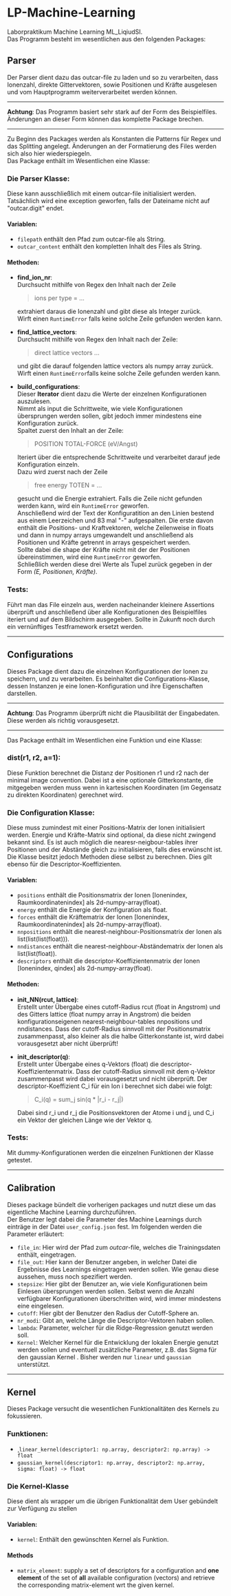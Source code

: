 # LP-Machine-Learning
Laborpraktikum Machine Learning ML_LiqiudSI.  
Das Programm besteht im wesentlichen aus den folgenden Packages:
## Parser
Der Parser dient dazu das outcar-file zu laden und so zu verarbeiten, dass Ionenzahl, direkte Gittervektoren, sowie Positionen und Kräfte ausgelesen und vom Hauptprogramm weiterverarbeitet werden können.

---
**Achtung**: 
Das Programm basiert sehr stark auf der Form des Beispielfiles. Änderungen an dieser Form können das komplette Package brechen.

---
Zu Beginn des Packages werden als Konstanten die Patterns für Regex und das Splitting angelegt. Änderungen an der Formatierung des Files werden sich also hier wiederspiegeln.  
Das Package enthält im Wesentlichen eine Klasse: 
### Die Parser Klasse:
Diese kann ausschließlich mit einem outcar-file initialisiert werden. Tatsächlich wird eine exception geworfen, falls der Dateiname nicht auf "outcar.digit" endet. 
#### Variablen:
- `filepath` enthält den Pfad zum outcar-file als String.
- `outcar_content` enthält den kompletten Inhalt des Files als String.

#### Methoden:
- **find_ion_nr**:  
  Durchsucht mithilfe von Regex den Inhalt nach der Zeile  
  
    > ions per type = ...  
    
  extrahiert daraus die Ionenzahl und gibt diese als Integer zurück.   
  Wirft einen `RuntimeError` falls keine solche Zeile gefunden werden kann.
- **find_lattice_vectors**:  
  Durchsucht mithilfe von Regex den Inhalt nach der Zeile:
    
    > direct lattice vectors ...
   
   und gibt die darauf folgenden lattice vectors als numpy array zurück.  
   Wirft einen `RuntimeError`falls keine solche Zeile gefunden werden kann.
 - **build_configurations**:  
  Dieser **Iterator** dient dazu die Werte der einzelnen Konfigurationen auszulesen.  
  Nimmt als input die Schrittweite, wie viele Konfigurationen übersprungen werden sollen, gibt jedoch immer mindestens eine Konfiguration zurück.  
  Spaltet zuerst den Inhalt an der Zeile:
    
    >  POSITION TOTAL-FORCE (eV/Angst)  
   
   Iteriert über die entsprechende Schrittweite und verarbeitet darauf jede Konfiguration einzeln.  
  Dazu wird zuerst nach der Zeile  
      
    > free energy TOTEN = ... 
    
    gesucht und die Energie extrahiert. Falls die Zeile nicht gefunden werden kann, wird ein `RuntimeError` geworfen.    
  Anschließend wird der Text der Konfiguratition an den Linien bestend aus einem Leerzeichen und 83 mal "-" aufgespalten. Die erste davon enthält die Positions- und Kraftvektoren, welche Zeilenweise in floats und dann in numpy arrays umgewandelt und anschließend als Positionen und Kräfte getrennt in arrays gespeichert werden.  
  Sollte dabei die shape der Kräfte nicht mit der der Positionen übereinstimmen, wird eine `RuntimeError` geworfen.  
  Schließlich werden diese drei Werte als Tupel zurück gegeben in der Form *(E, Positionen, Kräfte)*.  
  
  ### Tests:
  Führt man das File einzeln aus, werden nacheinander kleinere Assertions überprüft und anschließend über alle Konfigurationen des Beispielfiles iteriert und auf dem Bildschirm ausgegeben. Sollte in Zukunft noch durch ein vernünftiges Testframework ersetzt werden.
  
---
## Configurations
Dieses Package dient dazu die einzelnen Konfigurationen der Ionen zu speichern, und zu verarbeiten. Es beinhaltet die Configurations-Klasse, dessen Instanzen je eine Ionen-Konfiguration und ihre Eigenschaften darstellen.

---
**Achtung**: 
Das Programm überprüft nicht die Plausibilität der Eingabedaten. Diese werden als richtig vorausgesetzt.

---
Das Package enthält im Wesentlichen eine Funktion und eine Klasse: 
### dist(r1, r2, a=1):
Diese Funktion berechnet die Distanz der Positionen r1 und r2 nach der minimal image convention. Dabei ist a eine optionale Gitterkonstante, die mitgegeben werden muss wenn in kartesischen Koordinaten (im Gegensatz zu direkten Koordinaten) gerechnet wird.

### Die Configuration Klasse:
Diese muss zumindest mit einer Positions-Matrix der Ionen initialisiert werden. Energie und Kräfte-Matrix sind optional, da diese nicht zwingend bekannt sind. Es ist auch möglich die nearesr-neigbour-tables ihrer Positionen und der Abstände gleich zu initialisieren, falls dies erwünscht ist. Die Klasse besitzt jedoch Methoden diese selbst zu berechnen. Dies gilt ebenso für die Descriptor-Koeffizienten.
#### Variablen:
- `positions` enthält die Positionsmatrix der Ionen [Ionenindex, Raumkoordinatenindex] als 2d-numpy-array(float).
- `energy` enthält die Energie der Konfiguration als float.
- `forces` enthält die Kräftematrix der Ionen [Ionenindex, Raumkoordinatenindex] als 2d-numpy-array(float).
- `nnpositions` enthält die nearest-neighbour-Positionsmatrix der Ionen als list(list(list(float))).
- `nndistances` enthält die nearest-neighbour-Abständematrix der Ionen als list(list(float)).
- `descriptors` enthält die descriptor-Koeffizientenmatrix der Ionen [Ionenindex, qindex] als 2d-numpy-array(float).

#### Methoden:
- **init_NN(rcut, lattice)**:  
  Erstellt unter Übergabe eines cutoff-Radius rcut (float in Angstrom) und des Gitters lattice (float numpy array in Angstrom) die beiden konfigurationseigenen nearest-neighbour-tables nnpositions und nndistances. Dass der cutoff-Radius sinnvoll mit der Positionsmatrix zusammenpasst, also kleiner als die halbe Gitterkonstante ist, wird dabei vorausgesetzt aber nicht überprüft!
- **init_descriptor(q)**:  
  Erstellt unter Übergabe eines q-Vektors (float) die descriptor-Koeffizientenmatrix. Dass der cutoff-Radius sinnvoll mit dem q-Vektor zusammenpasst wird dabei vorausgesetzt und nicht überprüft. Der descriptor-Koeffizient C_i für ein Ion i berechnet sich dabei wie folgt:
  
    > C_i(q) = sum_j sin(q * |r_i - r_j|)
  
  Dabei sind r_i und r_j die Positionsvektoren der Atome i und j, und C_i ein Vektor der gleichen Länge wie der Vektor q.
  
### Tests:
Mit dummy-Konfigurationen werden die einzelnen Funktionen der Klasse getestet.

---
## Calibration
Dieses package bündelt die vorherigen packages und nutzt diese um das eigentliche Machine Learning durchzuführen.  
Der Benutzer legt dabei die Parameter des Machine Learnings durch einträge in der Datei `user_config.json` fest. Im folgenden werden die Parameter erläutert:
- `file_in`: Hier wird der Pfad zum *outcar*-file, welches die Trainingsdaten enthält, eingetragen.
- `file_out`: Hier kann der Benutzer angeben, in welcher Datei die Ergebnisse des Learnings eingetragen werden sollen. Wie genau diese aussehen, muss noch spezifiert werden.
- `stepsize`: Hier gibt der Benutzer an, wie viele Konfigurationen beim Einlesen übersprungen werden sollen. Selbst wenn die Anzahl verfügbarer Konfigurationen überschritten wird, wird immer mindestens eine eingelesen.
- `cutoff`: Hier gibt der Benutzer den Radius der Cutoff-Sphere an.
- `nr_modi`: Gibt an, welche Länge die Descriptor-Vektoren haben sollen.
- `lambda`: Parameter, welcher für die Ridge-Regression genutzt werden soll.
- `Kernel`: Welcher Kernel für die Entwicklung der lokalen Energie genutzt werden sollen und eventuell zusätzliche Parameter, z.B. das Sigma für den gaussian Kernel  . Bisher werden nur `linear` und `gaussian` unterstützt.

---
## Kernel
Dieses Package versucht die wesentlichen Funktionalitäten des Kernels zu fokussieren.
### Funktionen:
- ¸`linear_kernel(descriptor1: np.array, descriptor2: np.array) -> float`
- `gaussian_kernel(descriptor1: np.array, descriptor2: np.array, sigma: float) -> float`
### Die Kernel-Klasse
Diese dient als wrapper um die übrigen Funktionalität dem User gebündelt zur Verfügung zu stellen
#### Variablen:
- `kernel`: Enthält den gewünschten Kernel als Funktion.
#### Methods
- `matrix_element`: supply a set of descriptors for a configuration and **one element** of the set of **all** available configuration (vectors) and retrieve the corresponding matrix-element wrt the given kernel.